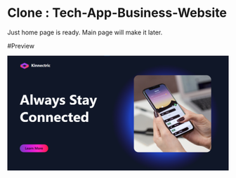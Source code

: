 # Clone : Tech-App-Business-Website

Just home page is ready. Main page will make it later.

#Preview

<img src="./images/preview.png" alt="preview of Kinnectric website">
